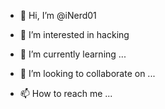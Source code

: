 - 👋 Hi, I’m @iNerd01
- 👀 I’m interested in hacking

- 🌱 I’m currently learning ...
- 💞️ I’m looking to collaborate on ...
- 📫 How to reach me ...

<!---
iNerd01/iNerd01 is a ✨ special ✨ repository because its `README.md` (this file) appears on your GitHub profile.
You can click the Preview link to take a look at your changes.
--->
